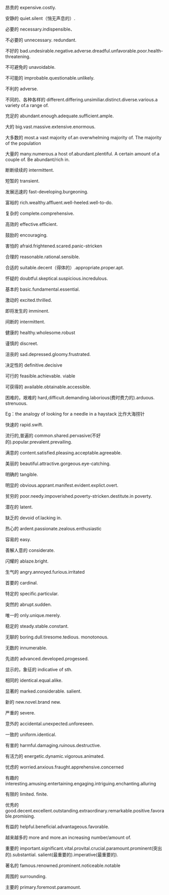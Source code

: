昂贵的 expensive.costly.

安静的 quiet.silent（悄无声息的）.

必要的 necessary.indispensible、

不必要的 unnecessary. redundant.

不好的 bad.undesirable.negative.adverse.dreadful.unfavorable.poor.health-threatening.

不可避免的 unavoidable.

不可能的 improbable.questionable.unlikely.

不利的 adverse.

不同的、各种各样的 different.differing.unsimiliar.distinct.diverse.various.a variety of.a range of.

充足的 abundant.enough.adequate.sufficient.ample.

大的 big.vast.massive.extensive.enormous.

大多数的 most.a vast majority of.an overwhelming majority of.
The majority of the population

大量的 many.numerous.a host of.abundant.plentiful. A certain amount of.a couple of.
Be abundant/rich in.

断断续续的 intermittent.

短暂的 transient.

发展迅速的 fast-developing.burgeoning.

富裕的 rich.wealthy.affluent.well-heeled.well-to-do.

复杂的 complete.comprehensive.

高效的 effective.efficient.

鼓励的 encouraging.

害怕的 afraid.frightened.scared.panic-stricken

合理的 reasonable.rational.sensible.

合适的 suitable.decent（得体的）.appropriate.proper.apt.

怀疑的 doubtful.skeptical.suspicious.incredulous.

基本的 basic.fundamental.essential.

激动的 excited.thrilled.

即将发生的 imminent.

间断的 intermittent.

健康的 healthy.wholesome.robust

谨慎的 discreet.

沮丧的 sad.depressed.gloomy.frustrated.

决定性的 definitive.decisive

可行的 feasible.achievable.  viable

可获得的 available.obtainable.accessible.

困难的，艰难的 hard,difficult.demanding.laborious(费时费力的).arduous. strenuous.

Eg：the analogy of looking for a needle in a haystack
比作大海捞针

快速的 rapid.swift.

流行的,普遍的 common.shared.pervasive(不好的).popular.prevalent.prevailing.

满意的 content.satisfied.pleasing.acceptable.agreeable.

美丽的 beautiful.attractive.gorgeous.eye-catching.

明确的 tangible.

明显的 obvious.apprant.manifest.evident.explict.overt.

贫穷的 poor.needy.impoverished.poverty-stricken.destitute.in poverty.

潜在的 latent.

缺乏的 devoid of.lacking in. 

热心的 ardent.passionate.zealous.enthusiastic

容易的 easy.

善解人意的 considerate.

闪耀的 ablaze.bright.

生气的 angry.annoyed.furious.irritated

首要的 cardinal.

特定的 specific.particular.

突然的 abrupt.sudden.

唯一的 only.unique.merely.

稳定的 steady.stable.constant.

无聊的 boring.dull.tiresome.tedious.   monotonous.

无数的 innumerable.

先进的 advanced.developed.progessed.

显示的，象征的 indicative of sth.

相同的 identical.equal.alike.

显著的 marked.considerable. salient.

新的 new.novel.brand new.

严重的 severe.

意外的 accidental.unexpected.unforeseen.

一致的 uniform.identical.

有害的 harmful.damaging.ruinous.destructive.

有活力的 energetic.dynamic.vigorous.animated.

忧虑的 worried.anxious.fraught.apprehensive.concerned

有趣的 interesting.amusing.entertaining.engaging.intriguing.enchanting.alluring

有限的 limited.  finite.

优秀的
good.decent.excellent.outstanding.extraordinary.remarkable.positive.favorable.promising.

有益的 helpful.beneficial.advantageous.favorable.

越来越多的 more and more.an increasing number/amount of.

重要的 important.significant.vital.provital.crucial.paramount.prominent(突出的).substantial.  salient(最重要的).imperative(最重要的).

著名的 famous.renowned.prominent.noticeable.notable

周围的 surrounding.

主要的 primary.foremost.paramount.



